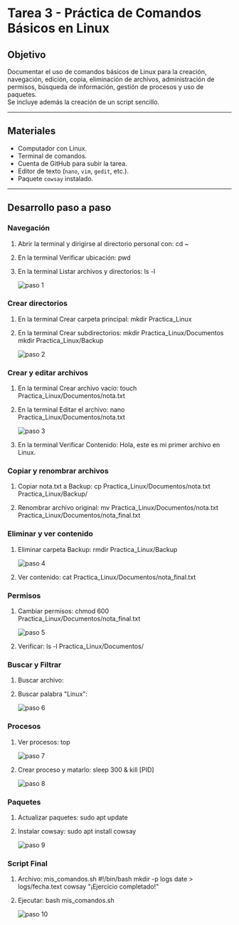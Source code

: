 # Tarea 3 - Práctica de Comandos Básicos en Linux

## Objetivo
Documentar el uso de comandos básicos de Linux para la creación, navegación, edición, copia, eliminación de archivos, administración de permisos, búsqueda de información, gestión de procesos y uso de paquetes.  
Se incluye además la creación de un script sencillo.

---

## Materiales
- Computador con Linux.
- Terminal de comandos.
- Cuenta de GitHub para subir la tarea.
- Editor de texto (`nano`, `vim`, `gedit`, etc.).
- Paquete `cowsay` instalado.

---
## Desarrollo paso a paso

### Navegación
1. Abrir la terminal y dirigirse al directorio personal con:
   cd ~
   
2. En la terminal Verificar ubicación:
   pwd

3. En la terminal Listar archivos y directorios:
   ls -l

   ![paso 1](pantallazos/cd_pwm_ls.jpeg)

### Crear directorios  
   
1. En la terminal Crear carpeta principal:
   mkdir Practica_Linux

   
2. En la terminal Crear subdirectorios:
   mkdir Practica_Linux/Documentos
   mkdir Practica_Linux/Backup

   ![paso 2](pantallazos/mkdir.jpeg)

### Crear y editar archivos
   
1. En la terminal Crear archivo vacío:
   touch Practica_Linux/Documentos/nota.txt
   
   
2. En la terminal Editar el archivo:
   nano Practica_Linux/Documentos/nota.txt

   ![paso 3](pantallazos/touch_nano_cd.jpeg)
   
3. En la terminal Verificar Contenido:
   Hola, este es mi primer archivo en Linux.


### Copiar y renombrar archivos

1. Copiar nota.txt a Backup:
   cp Practica_Linux/Documentos/nota.txt Practica_Linux/Backup/


2. Renombrar archivo original:
   mv Practica_Linux/Documentos/nota.txt Practica_Linux/Documentos/nota_final.txt


### Eliminar y ver contenido

1. Eliminar carpeta Backup:
   rmdir Practica_Linux/Backup

   ![paso 4](pantallazos/rm.jpeg)

2. Ver contenido:
   cat Practica_Linux/Documentos/nota_final.txt


### Permisos

1. Cambiar permisos:
   chmod 600 Practica_Linux/Documentos/nota_final.txt

   ![paso 5](pantallazos/chmod.jpeg)


2. Verificar:
   ls -l Practica_Linux/Documentos/
   
   
### Buscar y Filtrar

1. Buscar archivo:


2. Buscar palabra "Linux":

   ![paso 6](pantallazos/grep.jpeg)

### Procesos

1. Ver procesos:
   top

   ![paso 7](pantallazos/htop.jpeg)

2. Crear proceso y matarlo:
   sleep 300 &
   kill [PID]

   ![paso 8](pantallazos/sleep_300.jpeg)

### Paquetes

1. Actualizar paquetes:
   sudo apt update


2. Instalar cowsay:
   sudo apt install cowsay

   ![paso 9](pantallazos/cowsay.jpeg)

### Script Final

1. Archivo: mis_comandos.sh
   #!/bin/bash
   mkdir -p logs
   date > logs/fecha.text
   cowsay "¡Ejercicio completado!"


2. Ejecutar:
   bash mis_comandos.sh

   ![paso 10](pantallazos/mis_comandos_3.jpeg)
 

